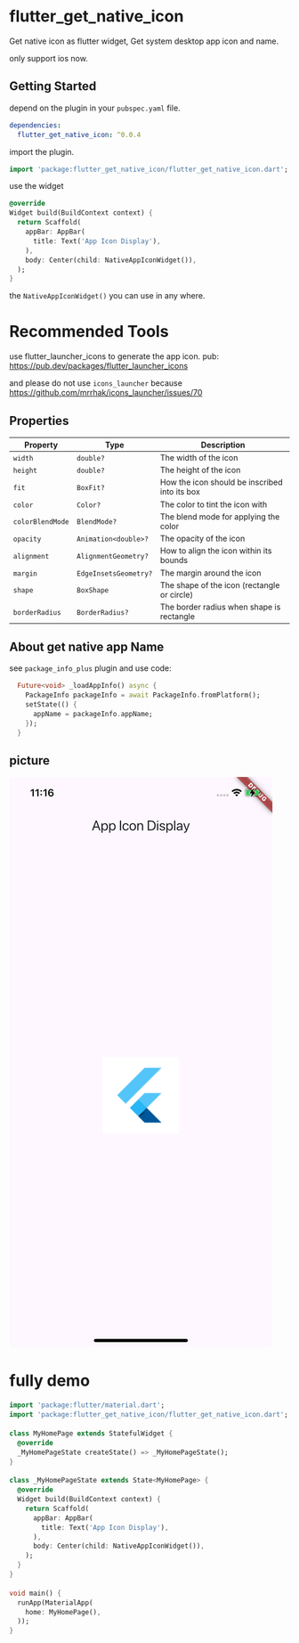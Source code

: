 # flutter_get_native_icon

Get native icon as flutter widget, Get system desktop app icon and name.

only support ios now.

## Getting Started

depend on the plugin in your `pubspec.yaml` file.

```yaml
dependencies:
  flutter_get_native_icon: ^0.0.4
```

import the plugin.

```dart
import 'package:flutter_get_native_icon/flutter_get_native_icon.dart';
```

use the widget

```dart
@override
Widget build(BuildContext context) {
  return Scaffold(
    appBar: AppBar(
      title: Text('App Icon Display'),
    ),
    body: Center(child: NativeAppIconWidget()),
  );
}
```

the `NativeAppIconWidget()` you can use in any where.

# Recommended Tools
use flutter_launcher_icons to generate the app icon.
pub: https://pub.dev/packages/flutter_launcher_icons

and please do not use `icons_launcher` because
https://github.com/mrrhak/icons_launcher/issues/70


## Properties

| Property | Type | Description |
|----------|------|-------------|
| `width` | `double?` | The width of the icon |
| `height` | `double?` | The height of the icon |
| `fit` | `BoxFit?` | How the icon should be inscribed into its box |
| `color` | `Color?` | The color to tint the icon with |
| `colorBlendMode` | `BlendMode?` | The blend mode for applying the color |
| `opacity` | `Animation<double>?` | The opacity of the icon |
| `alignment` | `AlignmentGeometry?` | How to align the icon within its bounds |
| `margin` | `EdgeInsetsGeometry?` | The margin around the icon |
| `shape` | `BoxShape` | The shape of the icon (rectangle or circle) |
| `borderRadius` | `BorderRadius?` | The border radius when shape is rectangle |


## About get native app Name
see `package_info_plus` plugin and use code:
```dart
  Future<void> _loadAppInfo() async {
    PackageInfo packageInfo = await PackageInfo.fromPlatform();
    setState(() {
      appName = packageInfo.appName;
    });
  }
```

## picture
![App Icon](img/2024-11-21%2011.16.33.jpeg)

# fully demo

```dart
import 'package:flutter/material.dart';
import 'package:flutter_get_native_icon/flutter_get_native_icon.dart';

class MyHomePage extends StatefulWidget {
  @override
  _MyHomePageState createState() => _MyHomePageState();
}

class _MyHomePageState extends State<MyHomePage> {
  @override
  Widget build(BuildContext context) {
    return Scaffold(
      appBar: AppBar(
        title: Text('App Icon Display'),
      ),
      body: Center(child: NativeAppIconWidget()),
    );
  }
}

void main() {
  runApp(MaterialApp(
    home: MyHomePage(),
  ));
}
```